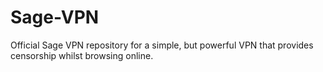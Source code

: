 # Sage-VPN
Official Sage VPN repository for a simple, but powerful VPN that provides censorship whilst browsing online.
